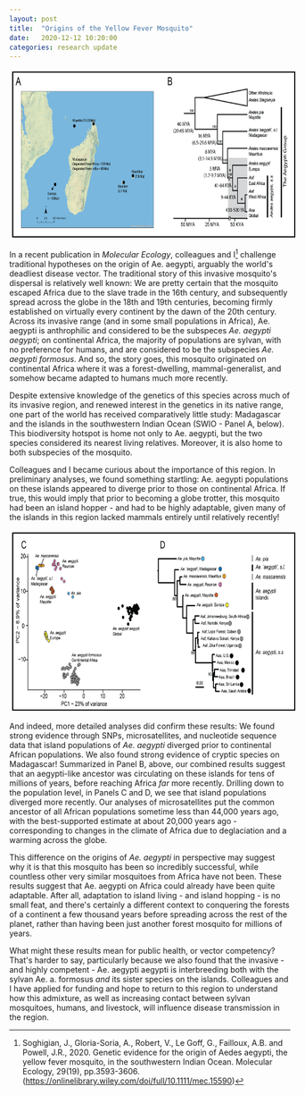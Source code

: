```yaml
---
layout: post
title:  "Origins of the Yellow Fever Mosquito"
date:   2020-12-12 10:20:00
categories: research update
---
```

<img align="center" src="https://raw.githubusercontent.com/jsoghigian/jsoghigian.github.io/master/images/figure_summaryAB.png" style="border:2px solid black;margin:5px 5px 5px 5px" height="293" width="700">  

In a recent publication in *Molecular Ecology*, colleagues and I[^1] challenge traditional hypotheses on the origin of Ae. aegypti, arguably the world's deadliest disease vector.  The traditional story of this invasive mosquito's dispersal is relatively well known: We are pretty certain that the mosquito escaped Africa due to the slave trade in the 16th century, and subsequently spread across the globe in the 18th and 19th centuries, becoming firmly established on virtually every continent by the dawn of the 20th century.  Across its invasive range (and in some small populations in Africa), Ae. aegypti is anthrophilic and considered to be the subspeces *Ae. aegypti aegypti*; on continental Africa, the majority of populations are sylvan, with no preference for humans, and are considered to be the subspecies *Ae. aegypti formosus*.  And so, the story goes, this mosquito originated on continental Africa where it was a forest-dwelling, mammal-generalist, and somehow became adapted to humans much more recently.

Despite extensive knowledge of the genetics of this species across much of its invasive region, and renewed interest in the genetics in its native range, one part of the world has received comparatively little study: Madagascar and the islands in the southwestern Indian Ocean (SWIO - Panel A, below).  This biodiversity hotspot is home not only to Ae. aegypti, but the two species considered its nearest living relatives.  Moreover, it is also home to both subspecies of the mosquito.

Colleagues and I became curious about the importance of this region.  In preliminary analyses, we found something startling: Ae. aegypti populations on these islands appeared to diverge prior to those on continental Africa.  If true, this would imply that prior to becoming a globe trotter, this mosquito had been an island hopper - and had to be highly adaptable, given many of the islands in this region lacked mammals entirely until relatively recently!

<img align="center" src="https://raw.githubusercontent.com/jsoghigian/jsoghigian.github.io/master/images/figure_summaryCD.png" style="border:2px solid black;margin:5px 5px 5px 5px" height="315" width="700">  

And indeed, more detailed analyses did confirm these results: We found strong evidence through SNPs, microsatellites, and nucleotide sequence data that island populations of *Ae. aegypti* diverged prior to continental African populations.  We also found strong evidence of cryptic species on Madagascar!  Summarized in Panel B, above, our combined results suggest that an aegypti-like ancestor was circulating on these islands for tens of millions of years, before reaching Africa *far* more recently. Drilling down to the population level, in Panels C and D, we see that island populations diverged more recently.  Our analyses of microsatellites put the common ancestor of all African populations sometime less than 44,000 years ago, with the best-supported estimate at about 20,000 years ago - corresponding to changes in the climate of Africa due to deglaciation and a warming across the globe.  

This difference on the origins of *Ae. aegypti* in perspective may suggest why it is that this mosquito has been so incredibly successful, while countless other very similar mosquitoes from Africa have not been.  These results suggest that Ae. aegypti on Africa could already have been quite adaptable.  After all, adaptation to island living - and island hopping - is no small feat, and there's certainly a different context to conquering the forests of a continent a few thousand years before spreading across the rest of the planet, rather than having been just another forest mosquito for millions of years.  

What might these results mean for public health, or vector competency? That's harder to say, particularly because we also found that the invasive - and highly competent - Ae. aegypti aegypti is interbreeding both with the sylvan Ae. a. formosus *and* its sister species on the islands.  Colleagues and I have applied for funding and hope to return to this region to understand how this admixture, as well as increasing contact between sylvan mosquitoes, humans, and livestock, will influence disease transmission in the region.  

[^1]:Soghigian, J., Gloria-Soria, A., Robert, V., Le Goff, G., Failloux, A.B. and Powell, J.R., 2020. Genetic evidence for the origin of Aedes aegypti, the yellow fever mosquito, in the southwestern Indian Ocean. Molecular Ecology, 29(19), pp.3593-3606. (https://onlinelibrary.wiley.com/doi/full/10.1111/mec.15590)
